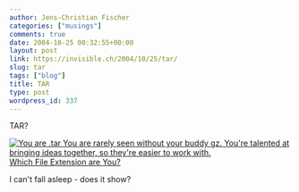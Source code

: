 ```yaml
---
author: Jens-Christian Fischer
categories: ["musings"]
comments: true
date: 2004-10-25 00:32:55+00:00
layout: post
link: https://invisible.ch/2004/10/25/tar/
slug: tar
tags: ["blog"]
title: TAR
type: post
wordpress_id: 337
---
```


TAR?

[![You are .tar You are rarely seen without your buddy gz. You're talented at bringing ideas together, so they're easier to work with.](https://www.bbspot.com/Images/News_Features/2004/10/file_extensions/tar.jpg)  
Which File Extension are You?](https://www.bbspot.com/News/2004/10/extension_quiz.php)

I can't fall asleep - does it show?
